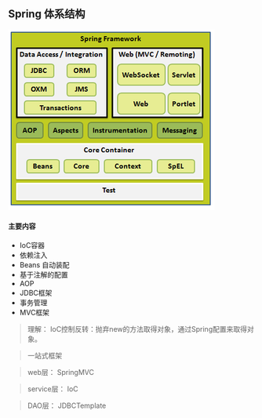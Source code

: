 ## Spring 体系结构
![体系结构](images/Spring-FrameWork.png)

#### 主要内容
- IoC容器
- 依赖注入
- Beans 自动装配
- 基于注解的配置
- AOP
- JDBC框架
- 事务管理
- MVC框架

> 理解：
  IoC控制反转：抛弃new的方法取得对象，通过Spring配置来取得对象。

>  一站式框架

> web层： SpringMVC

>  service层： IoC

>  DAO层： JDBCTemplate
